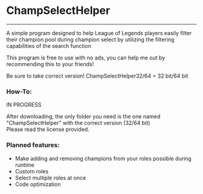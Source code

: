 # ChampSelectHelper
--------
A simple program designed to help League of Legends players easily filter their champion pool during champion select by utilizing the filtering capabilities of the search function

This program is free to use with no ads, you can help me out by recommending this to your friends!

Be sure to take correct version! ChampSelectHelper32/64 = 32 bit/64 bit

### How-To:  
<!--Inside the 'data' folder there is a file called 'data.txt', this is where you can add and remove champions
from your pool.  
Each role must be on it's own line and the first item in the list **must** be the name of the role, you can change this to whatever
you wish.    
Format:  
```
"role_name","champion1","champion2","champion3"
```
"role_name" will be the text that appears on the button, change as you like.  
Example:  
```
"AD TOP","Darius","Garen","Riven"
```
The champions do not need to be in alphabetical order.-->
IN PROGRESS


After downloading, the only folder you need is the one named "ChampSelectHelper" with the correct version (32/64 bit)  
Please read the license provided.


### Planned features:


* Make adding and removing champions from your roles possible during runtime
* Custom roles
* Select multiple roles at once
* Code optimization